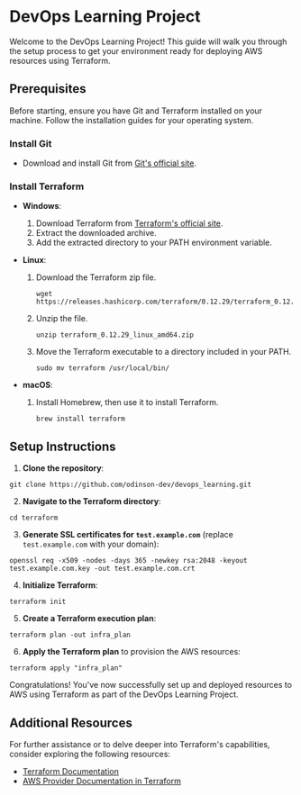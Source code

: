 # DevOps Learning Project

Welcome to the DevOps Learning Project! This guide will walk you through the setup process to get your environment ready for deploying AWS resources using Terraform.

## Prerequisites

Before starting, ensure you have Git and Terraform installed on your machine. Follow the installation guides for your operating system.

### Install Git

- Download and install Git from [Git's official site](https://git-scm.com/downloads).

### Install Terraform

- **Windows**:
  1. Download Terraform from [Terraform's official site](https://www.terraform.io/downloads.html).
  2. Extract the downloaded archive.
  3. Add the extracted directory to your PATH environment variable.

- **Linux**:
  1. Download the Terraform zip file.
     ```
     wget https://releases.hashicorp.com/terraform/0.12.29/terraform_0.12.29_linux_amd64.zip
     ```
  2. Unzip the file.
     ```
     unzip terraform_0.12.29_linux_amd64.zip
     ```
  3. Move the Terraform executable to a directory included in your PATH.
     ```
     sudo mv terraform /usr/local/bin/
     ```

- **macOS**:
  1. Install Homebrew, then use it to install Terraform.
     ```
     brew install terraform
     ```

## Setup Instructions

1. **Clone the repository**:
```
git clone https://github.com/odinson-dev/devops_learning.git
```

2. **Navigate to the Terraform directory**:
```
cd terraform
```


3. **Generate SSL certificates for `test.example.com`** (replace `test.example.com` with your domain):

```
openssl req -x509 -nodes -days 365 -newkey rsa:2048 -keyout test.example.com.key -out test.example.com.crt
```


4. **Initialize Terraform**:
```
terraform init
```


5. **Create a Terraform execution plan**:
```
terraform plan -out infra_plan

```


6. **Apply the Terraform plan** to provision the AWS resources:
```
terraform apply "infra_plan"
```


Congratulations! You've now successfully set up and deployed resources to AWS using Terraform as part of the DevOps Learning Project.

## Additional Resources

For further assistance or to delve deeper into Terraform's capabilities, consider exploring the following resources:

- [Terraform Documentation](https://www.terraform.io/docs/index.html)
- [AWS Provider Documentation in Terraform](https://registry.terraform.io/providers/hashicorp/aws/latest/docs)
